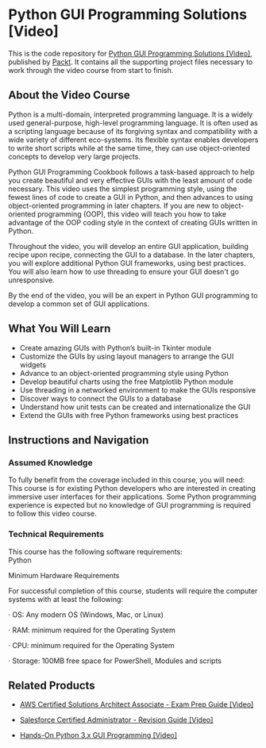 # Python GUI Programming Solutions [Video]
This is the code repository for [Python GUI Programming Solutions [Video]](https://www.packtpub.com/application-development/python-gui-programming-solutions-video?utm_source=github&utm_medium=repository&utm_campaign=9781786465528), published by [Packt](https://www.packtpub.com/?utm_source=github). It contains all the supporting project files necessary to work through the video course from start to finish.
## About the Video Course
Python is a multi-domain, interpreted programming language. It is a widely used general-purpose, high-level programming language. It is often used as a scripting language because of its forgiving syntax and compatibility with a wide variety of different eco-systems. Its flexible syntax enables developers to write short scripts while at the same time, they can use object-oriented concepts to develop very large projects.

Python GUI Programming Cookbook follows a task-based approach to help you create beautiful and very effective GUIs with the least amount of code necessary. This video uses the simplest programming style, using the fewest lines of code to create a GUI in Python, and then advances to using object-oriented programming in later chapters. If you are new to object-oriented programming (OOP), this video will teach you how to take advantage of the OOP coding style in the context of creating GUIs written in Python.

Throughout the video, you will develop an entire GUI application, building recipe upon recipe, connecting the GUI to a database. In the later chapters, you will explore additional Python GUI frameworks, using best practices. You will also learn how to use threading to ensure your GUI doesn't go unresponsive.

By the end of the video, you will be an expert in Python GUI programming to develop a common set of GUI applications.

<H2>What You Will Learn</H2>
<DIV class=book-info-will-learn-text>
<UL>
<LI>Create amazing GUIs with Python’s built-in Tkinter module 
<LI>Customize the GUIs by using layout managers to arrange the GUI widgets 
<LI>Advance to an object-oriented programming style using Python 
<LI>Develop beautiful charts using the free Matplotlib Python module 
<LI>Use threading in a networked environment to make the GUIs responsive 
<LI>Discover ways to connect the GUIs to a database 
<LI>Understand how unit tests can be created and internationalize the GUI 
<LI>Extend the GUIs with free Python frameworks using best practices </LI></UL></DIV>

## Instructions and Navigation
### Assumed Knowledge
To fully benefit from the coverage included in this course, you will need:<br/>
This course is for existing Python developers who are interested in creating immersive user interfaces for their applications. Some Python programming experience is expected but no knowledge of GUI programming is required to follow this video course.
### Technical Requirements
This course has the following software requirements:<br/>
Python

Minimum Hardware Requirements

For successful completion of this course, students will require the computer systems with at least the following:

·       OS: Any modern OS (Windows, Mac, or Linux)

·       RAM: minimum required for the Operating System

·       CPU: minimum required for the Operating System

·       Storage: 100MB free space for PowerShell, Modules and scripts

## Related Products
* [AWS Certified Solutions Architect Associate - Exam Prep Guide [Video]](https://www.packtpub.com/virtualization-and-cloud/aws-certified-solutions-architect-associate-exam-prep-guide-video?utm_source=github&utm_medium=repository&utm_campaign=9781789535433)

* [Salesforce Certified Administrator - Revision Guide [Video]](https://www.packtpub.com/business/salesforce-certified-administrator-revision-guide-video?utm_source=github&utm_medium=repository&utm_campaign=9781838550813)

* [Hands-On Python 3.x GUI Programming [Video]](https://www.packtpub.com/application-development/hands-python-3x-gui-programming-video?utm_source=github&utm_medium=repository&utm_campaign=9781789957242)

